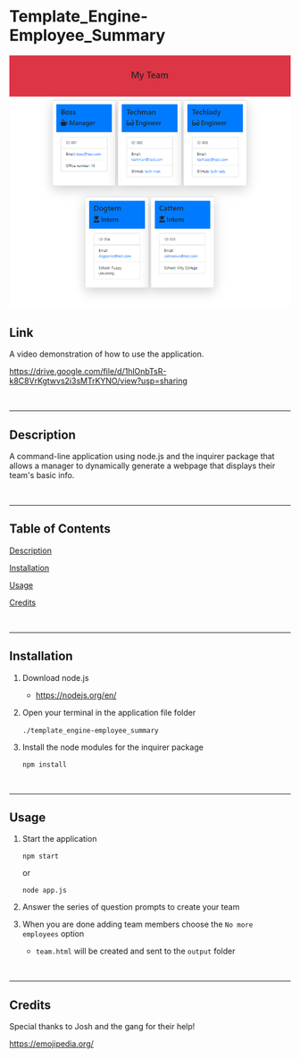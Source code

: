 # Template_Engine-Employee_Summary

![Template Engine Employee Summary Image](./assets/template_engine-employee_summary.png)

## Link

A video demonstration of how to use the application.

https://drive.google.com/file/d/1hlOnbTsR-k8C8VrKgtwvs2i3sMTrKYNO/view?usp=sharing

<br>

---

## Description

A command-line application using node.js and the inquirer package that allows a manager to dynamically generate a webpage that displays their team's basic info.

<br>

---

## Table of Contents

[Description](#description)

[Installation](#installation)

[Usage](#usage)

[Credits](#credits)

<br>

---

## Installation

1. Download node.js 

    * https://nodejs.org/en/

2. Open your terminal in the application file folder
    
    `./template_engine-employee_summary`

2. Install the node modules for the inquirer package
    ```
    npm install
    ```

<br>

---

## Usage

1. Start the application
    ```
    npm start
    ```
    or

    ```
    node app.js
    ```
2. Answer the series of question prompts to create your team

3. When you are done adding team members choose the `No more employees` option

    * `team.html` will be created and sent to the `output` folder

<br>

---

## Credits

Special thanks to Josh and the gang for their help!

https://emojipedia.org/